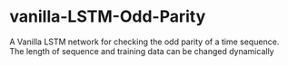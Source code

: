# vanilla-LSTM-Odd-Parity
A Vanilla LSTM network for checking the odd parity of a time sequence. The length of sequence and training data can be changed dynamically
